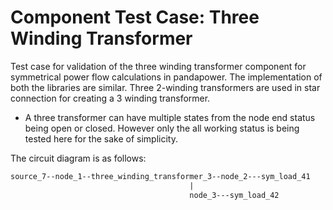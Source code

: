 <!--
SPDX-FileCopyrightText: Contributors to the Power Grid Model project <powergridmodel@lfenergy.org>

SPDX-License-Identifier: MPL-2.0
-->

# Component Test Case: Three Winding Transformer

Test case for validation of the three winding transformer component for symmetrical power flow calculations in pandapower.
The implementation of both the libraries are similar.
Three 2-winding transformers are used in star connection for creating a 3 winding transformer.

- A three transformer can have multiple states from the node end status being open or closed. However only the all working status is being tested here for the sake of simplicity.

The circuit diagram is as follows:

```txt
source_7--node_1--three_winding_transformer_3--node_2---sym_load_41              (3wdg Transformer status=1)
                                        |
                                        node_3---sym_load_42
```
